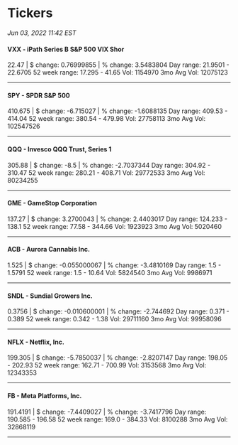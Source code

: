 # Tickers
*Jun 03, 2022 11:42 EST*

#### VXX - iPath Series B S&P 500 VIX Shor
22.47 | $ change: 0.76999855 | % change: 3.5483804
Day range: 21.9501 - 22.6705 52 week range: 17.295 - 41.65
Vol: 1154970 3mo Avg Vol: 12075123

---

#### SPY - SPDR S&P 500
410.675 | $ change: -6.715027 | % change: -1.6088135
Day range: 409.53 - 414.04 52 week range: 380.54 - 479.98
Vol: 27758113 3mo Avg Vol: 102547526

---

#### QQQ - Invesco QQQ Trust, Series 1
305.88 | $ change: -8.5 | % change: -2.7037344
Day range: 304.92 - 310.47 52 week range: 280.21 - 408.71
Vol: 29772533 3mo Avg Vol: 80234255

---

#### GME - GameStop Corporation
137.27 | $ change: 3.2700043 | % change: 2.4403017
Day range: 124.233 - 138.1 52 week range: 77.58 - 344.66
Vol: 1923923 3mo Avg Vol: 5020460

---

#### ACB - Aurora Cannabis Inc.
1.525 | $ change: -0.055000067 | % change: -3.4810169
Day range: 1.5 - 1.5791 52 week range: 1.5 - 10.64
Vol: 5824540 3mo Avg Vol: 9986971

---

#### SNDL - Sundial Growers Inc.
0.3756 | $ change: -0.010600001 | % change: -2.744692
Day range: 0.371 - 0.389 52 week range: 0.342 - 1.38
Vol: 29711160 3mo Avg Vol: 99958096

---

#### NFLX - Netflix, Inc.
199.305 | $ change: -5.7850037 | % change: -2.8207147
Day range: 198.05 - 202.93 52 week range: 162.71 - 700.99
Vol: 3153568 3mo Avg Vol: 12343353

---

#### FB - Meta Platforms, Inc.
191.4191 | $ change: -7.4409027 | % change: -3.7417796
Day range: 190.585 - 196.58 52 week range: 169.0 - 384.33
Vol: 8100288 3mo Avg Vol: 32868119

---


